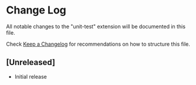 # Change Log

All notable changes to the "unit-test" extension will be documented in this file.

Check [Keep a Changelog](http://keepachangelog.com/) for recommendations on how to structure this file.

## [Unreleased]

- Initial release